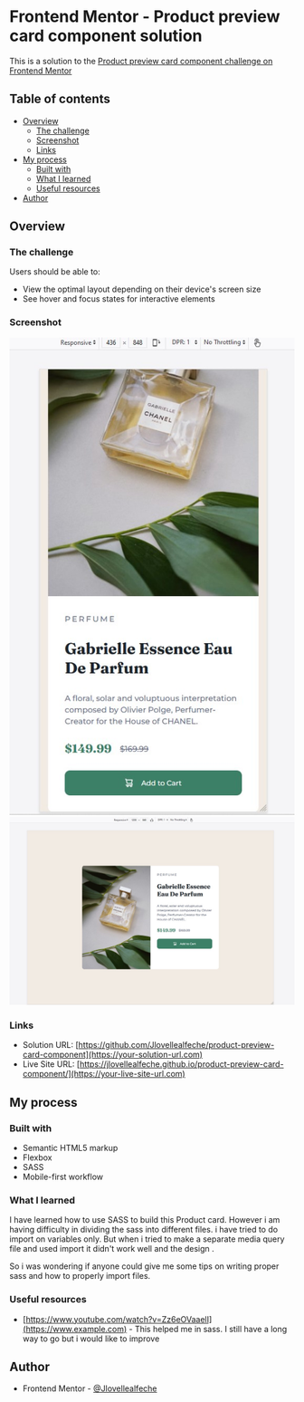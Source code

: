 # Frontend Mentor - Product preview card component solution

This is a solution to the [Product preview card component challenge on Frontend Mentor](https://www.frontendmentor.io/challenges/product-preview-card-component-GO7UmttRfa) 

## Table of contents

- [Overview](#overview)
  - [The challenge](#the-challenge)
  - [Screenshot](#screenshot)
  - [Links](#links)
- [My process](#my-process)
  - [Built with](#built-with)
  - [What I learned](#what-i-learned)
  - [Useful resources](#useful-resources)
- [Author](#author)



## Overview

### The challenge

Users should be able to:

- View the optimal layout depending on their device's screen size
- See hover and focus states for interactive elements

### Screenshot

![](./design/my%20solution%20mobile%20design.jpg)
![](./design/my%20solution%20desktop%20design.jpg)


### Links

- Solution URL: [https://github.com/Jlovellealfeche/product-preview-card-component](https://your-solution-url.com)
- Live Site URL: [https://jlovellealfeche.github.io/product-preview-card-component/](https://your-live-site-url.com)

## My process

### Built with

- Semantic HTML5 markup
- Flexbox
- SASS
- Mobile-first workflow




### What I learned

I have learned how to use SASS to build this Product card. 
However i am having difficulty in dividing the sass into different files.
i have tried to do import on variables only. 
But when i tried to make a separate media query file and used import it didn't work well and the design . 

So i was wondering if anyone could give me some tips on writing proper sass and how to properly import files. 



### Useful resources

- [https://www.youtube.com/watch?v=Zz6eOVaaelI](https://www.example.com) - This helped me in sass. I still have a long way to go but i would like to improve


## Author

- Frontend Mentor - [@Jlovellealfeche](https://www.frontendmentor.io/profile/Jlovellealfeche)

